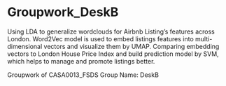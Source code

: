 # Groupwork_DeskB

Using LDA to generalize wordclouds for Airbnb Listing’s features across London. Word2Vec model is used to embed listings features into multi-dimensional vectors and visualize them by UMAP. Comparing embedding vectors to London House Price Index and build prediction model by SVM, which helps to manage and promote listings better.

Groupwork of CASA0013_FSDS Group Name: DeskB
